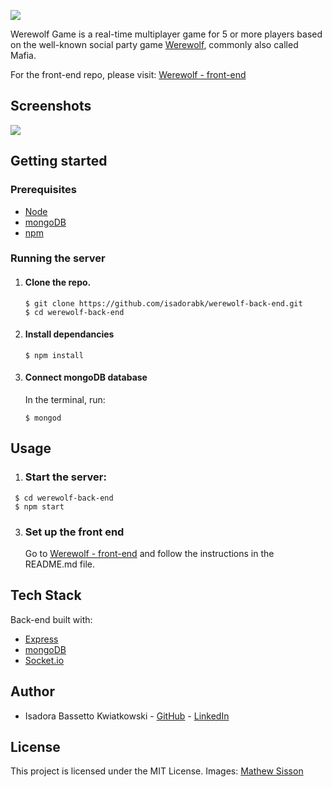  ![](https://user-images.githubusercontent.com/35597953/44788705-0495b200-ab9b-11e8-95e6-6e03f2394c75.png)



Werewolf Game is a real-time multiplayer game for 5 or more players based on the well-known social party game [Werewolf](https://en.wikipedia.org/wiki/Mafia_(party_game)), commonly also called Mafia.

For the front-end repo, please visit: [Werewolf - front-end](https://github.com/isadorabk/werewolf-front-end)




## Screenshots

![](https://user-images.githubusercontent.com/35597953/44788060-47568a80-ab99-11e8-9c53-3be04ef2341e.png)




## Getting started

### Prerequisites

- [Node](https://nodejs.org/en/)
- [mongoDB](https://www.mongodb.com/)
- [npm](https://www.npmjs.com/)



### Running the server

1. #### Clone the repo.

   ```
   $ git clone https://github.com/isadorabk/werewolf-back-end.git  
   $ cd werewolf-back-end
   ```

2. #### Install dependancies

   ```
   $ npm install
   ```

3. #### Connect mongoDB database

   In the terminal, run:

   ```
   $ mongod
   ```



## Usage

1. ### Start the server:

```
 $ cd werewolf-back-end  
 $ npm start
```


3. ### Set up the front end

   Go to [Werewolf - front-end](https://github.com/isadorabk/werewolf-front-end) and follow the instructions in the README.md file.


## Tech Stack

Back-end built with:

- [Express](https://koajs.com/)
- [mongoDB](https://www.mongodb.com/)
- [Socket.io](https://socket.io/)



## Author

- Isadora Bassetto Kwiatkowski - [GitHub](https://github.com/isadorabk) - [LinkedIn](https://www.linkedin.com/in/isadora-bassetto-kwiatkowski/)




## License

This project is licensed under the MIT License.
Images: [Mathew Sisson](https://www.mathewsisson.com/)
